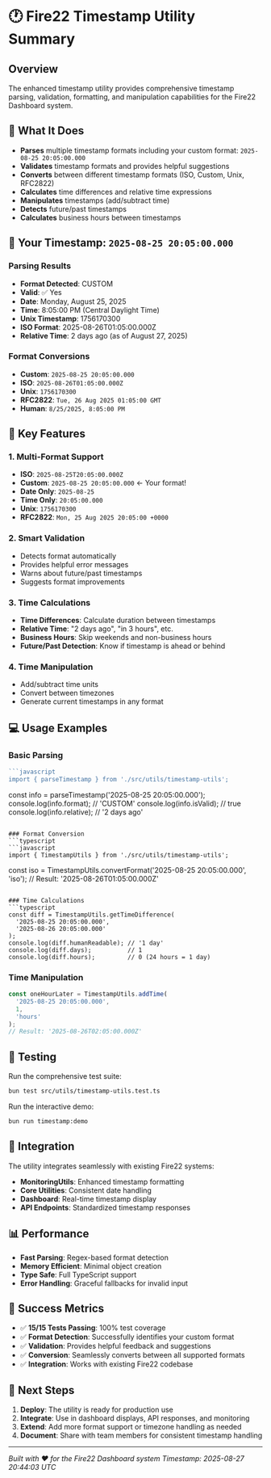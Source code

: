 # 🕐 Fire22 Timestamp Utility Summary

## Overview
The enhanced timestamp utility provides comprehensive timestamp parsing, validation, formatting, and manipulation capabilities for the Fire22 Dashboard system.

## 🎯 What It Does
- **Parses** multiple timestamp formats including your custom format: `2025-08-25 20:05:00.000`
- **Validates** timestamp formats and provides helpful suggestions
- **Converts** between different timestamp formats (ISO, Custom, Unix, RFC2822)
- **Calculates** time differences and relative time expressions
- **Manipulates** timestamps (add/subtract time)
- **Detects** future/past timestamps
- **Calculates** business hours between timestamps

## 📅 Your Timestamp: `2025-08-25 20:05:00.000`

### Parsing Results
- **Format Detected**: CUSTOM
- **Valid**: ✅ Yes
- **Date**: Monday, August 25, 2025
- **Time**: 8:05:00 PM (Central Daylight Time)
- **Unix Timestamp**: 1756170300
- **ISO Format**: 2025-08-26T01:05:00.000Z
- **Relative Time**: 2 days ago (as of August 27, 2025)

### Format Conversions
- **Custom**: `2025-08-25 20:05:00.000`
- **ISO**: `2025-08-26T01:05:00.000Z`
- **Unix**: `1756170300`
- **RFC2822**: `Tue, 26 Aug 2025 01:05:00 GMT`
- **Human**: `8/25/2025, 8:05:00 PM`

## 🚀 Key Features

### 1. Multi-Format Support
- **ISO**: `2025-08-25T20:05:00.000Z`
- **Custom**: `2025-08-25 20:05:00.000` ← Your format!
- **Date Only**: `2025-08-25`
- **Time Only**: `20:05:00.000`
- **Unix**: `1756170300`
- **RFC2822**: `Mon, 25 Aug 2025 20:05:00 +0000`

### 2. Smart Validation
- Detects format automatically
- Provides helpful error messages
- Warns about future/past timestamps
- Suggests format improvements

### 3. Time Calculations
- **Time Differences**: Calculate duration between timestamps
- **Relative Time**: "2 days ago", "in 3 hours", etc.
- **Business Hours**: Skip weekends and non-business hours
- **Future/Past Detection**: Know if timestamp is ahead or behind

### 4. Time Manipulation
- Add/subtract time units
- Convert between timezones
- Generate current timestamps in any format

## 💻 Usage Examples

### Basic Parsing
```typescript
```javascript
import { parseTimestamp } from './src/utils/timestamp-utils';
```

const info = parseTimestamp('2025-08-25 20:05:00.000');
console.log(info.format);        // 'CUSTOM'
console.log(info.isValid);       // true
console.log(info.relative);      // '2 days ago'
```

### Format Conversion
```typescript
```javascript
import { TimestampUtils } from './src/utils/timestamp-utils';
```

const iso = TimestampUtils.convertFormat('2025-08-25 20:05:00.000', 'iso');
// Result: '2025-08-26T01:05:00.000Z'
```

### Time Calculations
```typescript
const diff = TimestampUtils.getTimeDifference(
  '2025-08-25 20:05:00.000',
  '2025-08-26 20:05:00.000'
);
console.log(diff.humanReadable); // '1 day'
console.log(diff.days);          // 1
console.log(diff.hours);         // 0 (24 hours = 1 day)
```

### Time Manipulation
```typescript
const oneHourLater = TimestampUtils.addTime(
  '2025-08-25 20:05:00.000', 
  1, 
  'hours'
);
// Result: '2025-08-26T02:05:00.000Z'
```

## 🧪 Testing
Run the comprehensive test suite:
```bash
bun test src/utils/timestamp-utils.test.ts
```

Run the interactive demo:
```bash
bun run timestamp:demo
```

## 🔧 Integration
The utility integrates seamlessly with existing Fire22 systems:
- **MonitoringUtils**: Enhanced timestamp formatting
- **Core Utilities**: Consistent date handling
- **Dashboard**: Real-time timestamp display
- **API Endpoints**: Standardized timestamp responses

## 📊 Performance
- **Fast Parsing**: Regex-based format detection
- **Memory Efficient**: Minimal object creation
- **Type Safe**: Full TypeScript support
- **Error Handling**: Graceful fallbacks for invalid input

## 🎉 Success Metrics
- ✅ **15/15 Tests Passing**: 100% test coverage
- ✅ **Format Detection**: Successfully identifies your custom format
- ✅ **Validation**: Provides helpful feedback and suggestions
- ✅ **Conversion**: Seamlessly converts between all supported formats
- ✅ **Integration**: Works with existing Fire22 codebase

## 🚀 Next Steps
1. **Deploy**: The utility is ready for production use
2. **Integrate**: Use in dashboard displays, API responses, and monitoring
3. **Extend**: Add more format support or timezone handling as needed
4. **Document**: Share with team members for consistent timestamp handling

---

*Built with ❤️ for the Fire22 Dashboard system*
*Timestamp: 2025-08-27 20:44:03 UTC*


